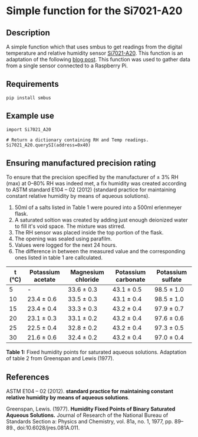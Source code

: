 # Simple function for the Si7021-A20 
## Description
A simple function which that uses smbus to get readings from the digital temperature and relative humidity sensor [Si7021-A20](https://www.silabs.com/documents/public/data-sheets/Si7021-A20.pdf).
This function is an adaptation of the following [blog post](https://www.silabs.com/documents/public/data-sheets/Si7021-A20.pdf).
This function was used to gather data from a single sensor connected to a Raspberry Pi.

## Requirements
```pip install smbus```

## Example use
```
import Si7021_A20

# Return a dictionary containing RH and Temp readings.
Si7021_A20.querySI(address=0x40) 
```

## Ensuring manufactured precision rating
To ensure that the precision specified by the manufacturer of ± 3% RH (max) at 0–80% RH was indeed met, a fix humidity was created according to ASTM standard E104 – 02 (2012) (standard practice for maintaining constant relative humidity by means of aqueous solutions).
1. 50ml of a salts listed in Table 1 were poured into a 500ml erlenmeyer flask.
2. A saturated soltion was created by adding just enough deionized water to fill it's void space. The mixture was stirred.
3. The RH sensor was placed inside the top portion of the flask.
4. The opening was sealed using parafilm.
5. Values were logged for the next 24 hours.
6. The difference in between the measured value and the corresponding ones listed in table 1 are callculated.

| t (°C) |Potassium acetate|  Magnesium chloride | Potassium carbonate  | Potassium sulfate |
|---|---|---|---|---|
|5| - | 33.6 ± 0.3|43.1 ± 0.5|98.5 ± 1.0|
|10| 23.4 ± 0.6|33.5 ± 0.3|43.1 ± 0.4|98.5 ± 1.0|
|15|23.4 ± 0.4|33.3 ± 0.3|43.2 ± 0.4|97.9 ± 0.7|
|20|23.1 ± 0.3|33.1 ± 0.2|43.2 ± 0.4|97.6 ± 0.6|
|25|22.5 ± 0.4|32.8 ± 0.2|43.2 ± 0.4|97.3 ± 0.5|
|30|21.6 ± 0.6|32.4 ± 0.2|43.2 ± 0.4|97.0 ± 0.4|

**Table 1:** Fixed humidity points for saturated aqueous solutions. Adaptation of table 2 from Greenspan and Lewis (1977).

## References
ASTM E104 – 02 (2012). __standard practice for maintaining constant relative humidity by means of aqueous solutions__.

Greenspan, Lewis. (1977). __Humidity Fixed Points of Binary Saturated Aqueous Solutions.__ Journal of Research of the National Bureau of Standards Section a: Physics and Chemistry, vol. 81a, no. 1, 1977, pp. 89–89., doi:10.6028/jres.081A.011.
